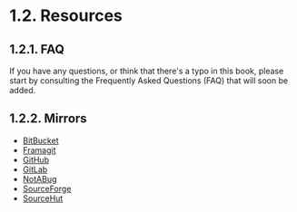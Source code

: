 # 1.2. Resources
## 1.2.1. FAQ
If you have any questions, or think that there's a typo in this book, please
start by consulting the Frequently Asked Questions (FAQ) that will soon be
added.

## 1.2.2. Mirrors
*   [BitBucket](https://bitbucket.org/glaucuslinux/glaucus)
*   [Framagit](https://framagit.org/glaucuslinux/glaucus)
*   [GitHub](https://github.com/glaucuslinux/glaucus)
*   [GitLab](https://gitlab.com/glaucuslinux/glaucus)
*   [NotABug](https://notabug.org/glaucuslinux/glaucus)
*   [SourceForge](https://git.code.sf.net/p/glaucuslinux/glaucus)
*   [SourceHut](https://git.sr.ht/~glaucuslinux/glaucus)
